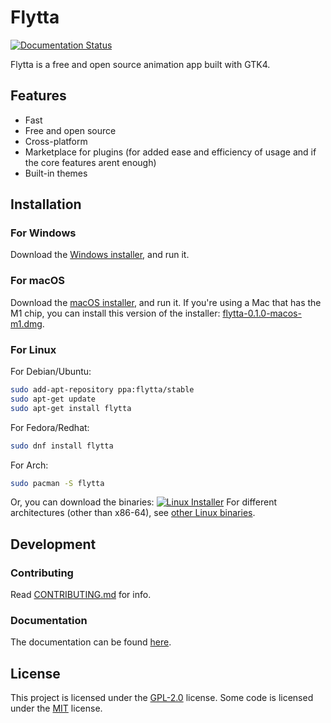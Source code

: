 # Flytta
[![Documentation Status](https://readthedocs.org/projects/flytta/badge/?version=latest)](https://flytta.readthedocs.io/en/latest/?badge=latest)

Flytta is a free and open source animation app built with GTK4.
## Features
- Fast
- Free and open source
- Cross-platform
- Marketplace for plugins (for added ease and efficiency of usage and if the core features arent enough)
- Built-in themes

## Installation
### For Windows
Download the [Windows installer](https://github.com/flyttaorg/flytta/releases/download/v0.1.0/flytta-0.1.0-win.exe), and run it.

### For macOS
Download the [macOS installer](https://github.com/flyttaorg/flytta/releases/download/v0.1.0/flytta-0.1.0-macos.dmg), and run it. If you're using a Mac that has the M1 chip, you can install this version of the installer: [flytta-0.1.0-macos-m1.dmg](https://github.con/flyttaorg/flytta/releases/download/v0.1.0/flytta-0.1.0-macos-m1.dmg).

### For Linux
For Debian/Ubuntu: 
```bash
sudo add-apt-repository ppa:flytta/stable
sudo apt-get update
sudo apt-get install flytta
```
For Fedora/Redhat:
```bash
sudo dnf install flytta
```
For Arch:
```bash
sudo pacman -S flytta
```
Or, you can download the binaries:
[![Linux Installer](https://img.shields.io/badge/install-linux-orange.svg)](https://github.com/flyttaorg/flytta/releases/download/v0.1.0/flytta-0.1.0-linux.tar.gz)
For different architectures (other than x86-64), see [other Linux binaries](https://github.com/flyttaorg/flytta/releases/).

## Development
<!-- ### Compiling from source
To compile from source, you need to install the following dependencies:
- [GTK4](https://www.gtk.org/download/)
- [CMake](https://cmake.org/)
- [Git](https://git-scm.com/)

### Installing the dependencies
On Windows:
To install the dependencies on Windows, you can download the setup files from the sites themselves, so: For GTK4: [GTK4](https://www.gtk.org/download/), For CMake: [CMake](https://cmake.org/download/), For Git: [Git](https://git-scm.com/). Or, you can use winget, Chocolatey, or scoop to install them.

On macOS:
To install the dependencies on macOS, you can download the setup files from the sites themselves, so: For GTK4: [GTK4](https://www.gtk.org/download/), For CMake: [CMake](https://cmake.org/download/), For Git: [Git](https://git-scm.com/). Or, you can use brew to install them.

On Linux:
Now, this process may vary from distribution to distribution. Let's get started with Debian/Ubuntu.
```bash
sudo apt install git cmake gtk+3.0
```
Then we go to Fedora/Redhat:
```bash
sudo dnf install git cmake gtk4
```
Then Arch:
```bash
sudo pacman -S git cmake gtk4
``` -->
### Contributing
Read [CONTRIBUTING.md](CONTRIBUTING.md) for info.

### Documentation
The documentation can be found [here](https://flytta.readthedocs.io/en/latest/).    

## License
This project is licensed under the [GPL-2.0](LICENSES/LICENSE-GPL-2.0.txt) license. Some code is licensed under the [MIT](LICENSES/LICENSE-MIT.txt) license.